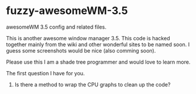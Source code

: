 fuzzy-awesomeWM-3.5
===================

awesomeWM 3.5 config and related files.

This is another awesome window manager 3.5.  This code is 
hacked together mainly from the wiki and other wonderful
sites to be named soon.  I guess some screenshots would 
be nice (also comming soon).

Please use this I am a shade tree programmer and would 
love to learn more.

The first question I have for you.

1.  Is there a method to wrap the CPU graphs to clean 
     up the code?
